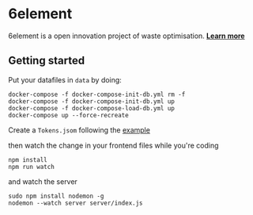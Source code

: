 # 6element

6element is a open innovation project of waste optimisation. **[Learn more](http://ants.builders/pages/6element.html)**


## Getting started

Put your datafiles in `data` by doing:

```
docker-compose -f docker-compose-init-db.yml rm -f
docker-compose -f docker-compose-init-db.yml up
docker-compose -f docker-compose-load-db.yml up
docker-compose up --force-recreate
```

Create a `Tokens.jsom` following the [example](Tokens.example.json)

then watch the change in your frontend files while you're coding

```
npm install
npm run watch
```

and watch the server 

```
sudo npm install nodemon -g
nodemon --watch server server/index.js
```
